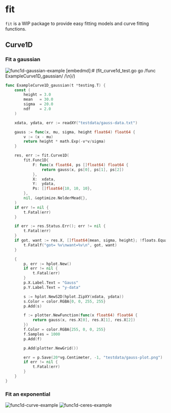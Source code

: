 # fit

`fit` is a WIP package to provide easy fitting models and curve fitting functions.

## Curve1D

### Fit a gaussian

![func1d-gaussian-example](https://github.com/go-hep/fit/raw/master/testdata/gauss-plot.png)
[embedmd]:# (fit_curve1d_test.go go /func ExampleCurve1D_gaussian/ /\n}/)
```go
func ExampleCurve1D_gaussian(t *testing.T) {
	const (
		height = 3.0
		mean   = 30.0
		sigma  = 20.0
		ndf    = 2.0
	)

	xdata, ydata, err := readXY("testdata/gauss-data.txt")

	gauss := func(x, mu, sigma, height float64) float64 {
		v := (x - mu)
		return height * math.Exp(-v*v/sigma)
	}

	res, err := fit.Curve1D(
		fit.Func1D{
			F: func(x float64, ps []float64) float64 {
				return gauss(x, ps[0], ps[1], ps[2])
			},
			X:  xdata,
			Y:  ydata,
			Ps: []float64{10, 10, 10},
		},
		nil, &optimize.NelderMead{},
	)
	if err != nil {
		t.Fatal(err)
	}

	if err := res.Status.Err(); err != nil {
		t.Fatal(err)
	}
	if got, want := res.X, []float64{mean, sigma, height}; !floats.EqualApprox(got, want, 1e-3) {
		t.Fatalf("got= %v\nwant=%v\n", got, want)
	}

	{
		p, err := hplot.New()
		if err != nil {
			t.Fatal(err)
		}
		p.X.Label.Text = "Gauss"
		p.Y.Label.Text = "y-data"

		s := hplot.NewS2D(hplot.ZipXY(xdata, ydata))
		s.Color = color.RGBA{0, 0, 255, 255}
		p.Add(s)

		f := plotter.NewFunction(func(x float64) float64 {
			return gauss(x, res.X[0], res.X[1], res.X[2])
		})
		f.Color = color.RGBA{255, 0, 0, 255}
		f.Samples = 1000
		p.Add(f)

		p.Add(plotter.NewGrid())

		err = p.Save(20*vg.Centimeter, -1, "testdata/gauss-plot.png")
		if err != nil {
			t.Fatal(err)
		}
	}
}
```

### Fit an exponential

![func1d-curve-example](https://github.com/go-hep/fit/raw/master/testdata/curve-plot.png)
![func1d-ceres-example](https://github.com/go-hep/fit/raw/master/testdata/ceres-plot.png)
